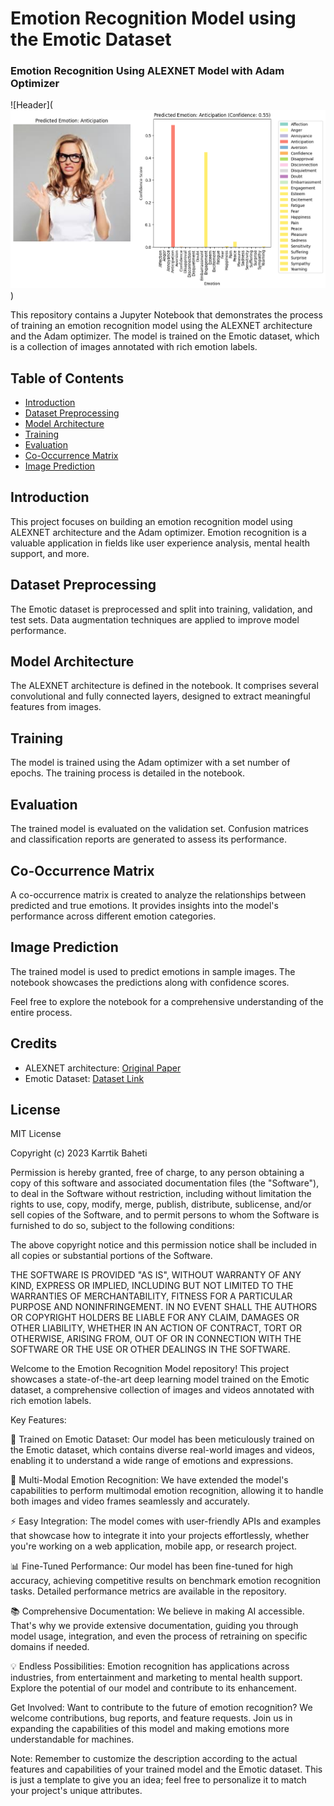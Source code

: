 # Emotion Recognition Model using the Emotic Dataset
### Emotion Recognition Using ALEXNET Model with Adam Optimizer

![Header](![Anticipation Image in comparison with 26 Emotion Labels](image.png)) <!-- Replace with an appropriate header image -->

This repository contains a Jupyter Notebook that demonstrates the process of training an emotion recognition model using the ALEXNET architecture and the Adam optimizer. The model is trained on the Emotic dataset, which is a collection of images annotated with rich emotion labels.

## Table of Contents
- [Introduction](#introduction)
- [Dataset Preprocessing](#dataset-preprocessing)
- [Model Architecture](#model-architecture)
- [Training](#training)
- [Evaluation](#evaluation)
- [Co-Occurrence Matrix](#co-occurrence-matrix)
- [Image Prediction](#image-prediction)

## Introduction
This project focuses on building an emotion recognition model using ALEXNET architecture and the Adam optimizer. Emotion recognition is a valuable application in fields like user experience analysis, mental health support, and more.


## Dataset Preprocessing
The Emotic dataset is preprocessed and split into training, validation, and test sets. Data augmentation techniques are applied to improve model performance.

## Model Architecture
The ALEXNET architecture is defined in the notebook. It comprises several convolutional and fully connected layers, designed to extract meaningful features from images.

## Training
The model is trained using the Adam optimizer with a set number of epochs. The training process is detailed in the notebook.

## Evaluation
The trained model is evaluated on the validation set. Confusion matrices and classification reports are generated to assess its performance.

## Co-Occurrence Matrix
A co-occurrence matrix is created to analyze the relationships between predicted and true emotions. It provides insights into the model's performance across different emotion categories.

## Image Prediction
The trained model is used to predict emotions in sample images. The notebook showcases the predictions along with confidence scores.

Feel free to explore the notebook for a comprehensive understanding of the entire process.

## Credits
- ALEXNET architecture: [Original Paper](https://www.cs.toronto.edu/~hinton/absps/imagenet.pdf)
- Emotic Dataset: [Dataset Link](https://github.com/Tandon-A/emotic)

## License
MIT License

Copyright (c) 2023 Karrtik Baheti

Permission is hereby granted, free of charge, to any person obtaining a copy
of this software and associated documentation files (the "Software"), to deal
in the Software without restriction, including without limitation the rights
to use, copy, modify, merge, publish, distribute, sublicense, and/or sell
copies of the Software, and to permit persons to whom the Software is
furnished to do so, subject to the following conditions:

The above copyright notice and this permission notice shall be included in all
copies or substantial portions of the Software.

THE SOFTWARE IS PROVIDED "AS IS", WITHOUT WARRANTY OF ANY KIND, EXPRESS OR
IMPLIED, INCLUDING BUT NOT LIMITED TO THE WARRANTIES OF MERCHANTABILITY,
FITNESS FOR A PARTICULAR PURPOSE AND NONINFRINGEMENT. IN NO EVENT SHALL THE
AUTHORS OR COPYRIGHT HOLDERS BE LIABLE FOR ANY CLAIM, DAMAGES OR OTHER
LIABILITY, WHETHER IN AN ACTION OF CONTRACT, TORT OR OTHERWISE, ARISING FROM,
OUT OF OR IN CONNECTION WITH THE SOFTWARE OR THE USE OR OTHER DEALINGS IN THE
SOFTWARE.






Welcome to the Emotion Recognition Model repository! This project showcases a state-of-the-art deep learning model trained on the Emotic dataset, a comprehensive collection of images and videos annotated with rich emotion labels.

Key Features:  

🧠 Trained on Emotic Dataset: Our model has been meticulously trained on the Emotic dataset, which contains diverse real-world images and videos, enabling it to understand a wide range of emotions and expressions.  

🌈 Multi-Modal Emotion Recognition: We have extended the model's capabilities to perform multimodal emotion recognition, allowing it to handle both images and video frames seamlessly and accurately.  

⚡ Easy Integration: The model comes with user-friendly APIs and examples that showcase how to integrate it into your projects effortlessly, whether you're working on a web application, mobile app, or research project.  

📊 Fine-Tuned Performance: Our model has been fine-tuned for high accuracy, achieving competitive results on benchmark emotion recognition tasks. Detailed performance metrics are available in the repository.

📚 Comprehensive Documentation: We believe in making AI accessible. That's why we provide extensive documentation, guiding you through model usage, integration, and even the process of retraining on specific domains if needed.  

💡 Endless Possibilities: Emotion recognition has applications across industries, from entertainment and marketing to mental health support. Explore the potential of our model and contribute to its enhancement.  





Get Involved: Want to contribute to the future of emotion recognition? We welcome contributions, bug reports, and feature requests. Join us in expanding the capabilities of this model and making emotions more understandable for machines.  

Note: Remember to customize the description according to the actual features and capabilities of your trained model and the Emotic dataset. This is just a template to give you an idea; feel free to personalize it to match your project's unique attributes.
